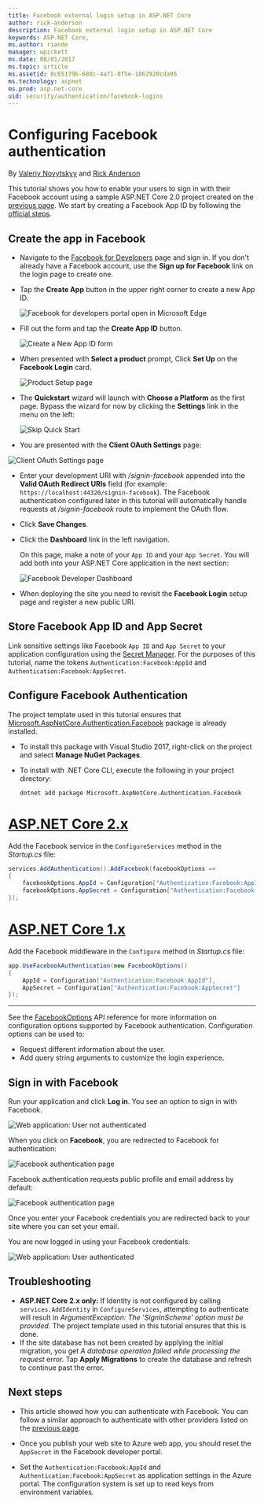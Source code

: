 ```yaml
---
title: Facebook external login setup in ASP.NET Core
author: rick-anderson
description: Facebook external login setup in ASP.NET Core
keywords: ASP.NET Core,
ms.author: riande
manager: wpickett
ms.date: 08/01/2017
ms.topic: article
ms.assetid: 8c65179b-688c-4af1-8f5e-1862920cda95
ms.technology: aspnet
ms.prod: asp.net-core
uid: security/authentication/facebook-logins
---
```

# Configuring Facebook authentication

<a name=security-authentication-facebook-logins></a>

By [Valeriy Novytskyy](https://github.com/01binary) and [Rick Anderson](https://twitter.com/RickAndMSFT)

This tutorial shows you how to enable your users to sign in with their Facebook account using a sample ASP.NET Core 2.0 project created on the [previous page](index.md). We start by creating a Facebook App ID by following the [official steps](https://www.facebook.com/unsupportedbrowser).

## Create the app in Facebook

*  Navigate to the [Facebook for Developers](https://www.facebook.com/unsupportedbrowser) page and sign in. If you don't already have a Facebook account, use the **Sign up for Facebook** link on the login page to create one.

* Tap the **Create App** button in the upper right corner to create a new App ID.

   ![Facebook for developers portal open in Microsoft Edge](index/_static/FBMyApps.png)

* Fill out the form and tap the **Create App ID** button.

   ![Create a New App ID form](index/_static/FBNewAppId.png)

* When presented with **Select a product** prompt, Click **Set Up** on the **Facebook Login** card.

   ![Product Setup page](index/_static/FBProductSetup.png)

* The **Quickstart** wizard will launch with **Choose a Platform** as the first page. Bypass the wizard for now by clicking the **Settings** link in the menu on the left:

   ![Skip Quick Start](index/_static/FBSkipQuickStart.png)

* You are presented with the **Client OAuth Settings** page:

![Client OAuth Settings page](index/_static/FBOAuthSetup.png)

* Enter your development URI with */signin-facebook* appended into the **Valid OAuth Redirect URIs** field (for example: `https://localhost:44320/signin-facebook`). The Facebook authentication configured later in this tutorial will automatically handle requests at */signin-facebook* route to implement the OAuth flow.

* Click **Save Changes**.

* Click the **Dashboard** link in the left navigation. 

    On this page, make a note of your `App ID` and your `App Secret`. You will add both into your ASP.NET Core application in the next section:

   ![Facebook Developer Dashboard](index/_static/FBDashboard.png)

* When deploying the site you need to revisit the **Facebook Login** setup page and register a new public URI.

## Store Facebook App ID and App Secret

Link sensitive settings like Facebook `App ID` and `App Secret` to your application configuration using the [Secret Manager](xref:security/app-secrets). For the purposes of this tutorial, name the tokens `Authentication:Facebook:AppId` and `Authentication:Facebook:AppSecret`.

## Configure Facebook Authentication

The project template used in this tutorial ensures that [Microsoft.AspNetCore.Authentication.Facebook](https://www.nuget.org/packages/Microsoft.AspNetCore.Authentication.Facebook) package is already installed.

* To install this package with Visual Studio 2017, right-click on the project and select **Manage NuGet Packages**.
* To install with .NET Core CLI, execute the following in your project directory:

   `dotnet add package Microsoft.AspNetCore.Authentication.Facebook`

# [ASP.NET Core 2.x](#tab/aspnetcore2x)

Add the Facebook service in the `ConfigureServices` method in the *Startup.cs* file:

```csharp
services.AddAuthentication().AddFacebook(facebookOptions =>
{
    facebookOptions.AppId = Configuration["Authentication:Facebook:AppId"];
    facebookOptions.AppSecret = Configuration["Authentication:Facebook:AppSecret"];
});
```

# [ASP.NET Core 1.x](#tab/aspnetcore1x)

Add the Facebook middleware in the `Configure` method in *Startup.cs* file:

```csharp
app.UseFacebookAuthentication(new FacebookOptions()
{
    AppId = Configuration["Authentication:Facebook:AppId"],
    AppSecret = Configuration["Authentication:Facebook:AppSecret"]
});
```

---

See the [FacebookOptions](https://docs.microsoft.com/aspnet/core/api/microsoft.aspnetcore.builder.facebookoptions) API reference for more information on configuration options supported by Facebook authentication. Configuration options can be used to:

* Request different information about the user.
* Add query string arguments to customize the login experience.

## Sign in with Facebook

Run your application and click **Log in**. You see an option to sign in with Facebook.

![Web application: User not authenticated](index/_static/DoneFacebook.png)

When you click on **Facebook**, you are redirected to Facebook for authentication:

![Facebook authentication page](index/_static/FBLogin.png)

Facebook authentication requests public profile and email address by default:

![Facebook authentication page](index/_static/FBLoginDone.png)

Once you enter your Facebook credentials you are redirected back to your site where you can set your email.

You are now logged in using your Facebook credentials:

![Web application: User authenticated](index/_static/Done.png)

## Troubleshooting

* **ASP.NET Core 2.x only:** If Identity is not configured by calling `services.AddIdentity` in `ConfigureServices`, attempting to authenticate will result in *ArgumentException: The 'SignInScheme' option must be provided*. The project template used in this tutorial ensures that this is done.
* If the site database has not been created by applying the initial migration, you get *A database operation failed while processing the request* error. Tap **Apply Migrations** to create the database and refresh to continue past the error.

## Next steps

* This article showed how you can authenticate with Facebook. You can follow a similar approach to authenticate with other providers listed on the [previous page](index.md).

* Once you publish your web site to Azure web app, you should reset the `AppSecret` in the Facebook developer portal.

* Set the `Authentication:Facebook:AppId` and `Authentication:Facebook:AppSecret` as application settings in the Azure portal. The configuration system is set up to read keys from environment variables.
